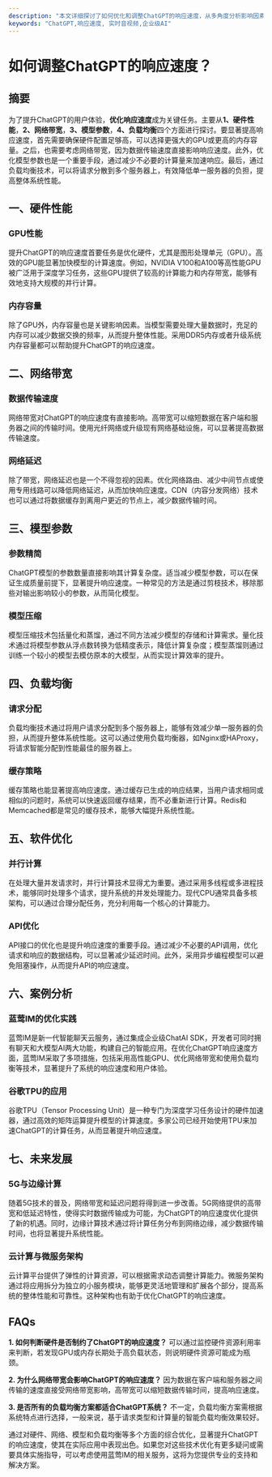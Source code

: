 ```yaml
---
description: "本文详细探讨了如何优化和调整ChatGPT的响应速度，从多角度分析影响因素及解决方案。"
keywords: "ChatGPT,响应速度, 实时音视频,企业级AI"
---
```

# 如何调整ChatGPT的响应速度？

## 摘要

为了提升ChatGPT的用户体验，**优化响应速度**成为关键任务。主要从**1、硬件性能**，**2、网络带宽**，**3、模型参数**，**4、负载均衡**四个方面进行探讨。要显著提高响应速度，首先需要确保硬件配置足够高，可以选择更强大的GPU或更高的内存容量。之后，也需要考虑网络带宽，因为数据传输速度直接影响响应速度。此外，优化模型参数也是一个重要手段，通过减少不必要的计算量来加速响应。最后，通过负载均衡技术，可以将请求分散到多个服务器上，有效降低单一服务器的负担，提高整体系统性能。

## 一、硬件性能

### GPU性能

提升ChatGPT的响应速度首要任务是优化硬件，尤其是图形处理单元（GPU）。高效的GPU能显著加快模型的计算速度。例如，NVIDIA V100和A100等高性能GPU被广泛用于深度学习任务，这些GPU提供了较高的计算能力和内存带宽，能够有效地支持大规模的并行计算。

### 内存容量

除了GPU外，内存容量也是关键影响因素。当模型需要处理大量数据时，充足的内存可以减少数据交换的频率，从而提升整体性能。采用DDR5内存或者升级系统内存容量都可以帮助提升ChatGPT的响应速度。

## 二、网络带宽

### 数据传输速度

网络带宽对ChatGPT的响应速度有直接影响。高带宽可以缩短数据在客户端和服务器之间的传输时间。使用光纤网络或升级现有网络基础设施，可以显著提高数据传输速度。

### 网络延迟

除了带宽，网络延迟也是一个不得忽视的因素。优化网络路由、减少中间节点或使用专用线路可以降低网络延迟，从而加快响应速度。CDN（内容分发网络）技术也可以通过将数据缓存到离用户更近的节点上，减少数据传输时间。

## 三、模型参数

### 参数精简

ChatGPT模型的参数数量直接影响其计算复杂度。适当减少模型参数，可以在保证生成质量前提下，显著提升响应速度。一种常见的方法是通过剪枝技术，移除那些对输出影响较小的参数，从而简化模型。

### 模型压缩

模型压缩技术包括量化和蒸馏，通过不同方法减少模型的存储和计算需求。量化技术通过将模型参数从浮点数转换为低精度表示，降低计算复杂度；模型蒸馏则通过训练一个较小的模型去模仿原本的大模型，从而实现计算效率的提升。

## 四、负载均衡

### 请求分配

负载均衡技术通过将用户请求分配到多个服务器上，能够有效减少单一服务器的负担，从而提升整体系统性能。这可以通过使用负载均衡器，如Nginx或HAProxy，将请求智能分配到性能最佳的服务器上。

### 缓存策略

缓存策略也能显著提高响应速度。通过缓存已生成的响应结果，当用户请求相同或相似的问题时，系统可以快速返回缓存结果，而不必重新进行计算。Redis和Memcached都是常见的缓存技术，能够大幅提升系统性能。

## 五、软件优化

### 并行计算

在处理大量并发请求时，并行计算技术显得尤为重要。通过采用多线程或多进程技术，能够同时处理多个请求，提升系统的并发处理能力。现代CPU通常具备多核架构，可以通过合理分配任务，充分利用每一个核心的计算能力。

### API优化

API接口的优化也是提升响应速度的重要手段。通过减少不必要的API调用，优化请求和响应的数据结构，可以显著减少延迟时间。此外，采用异步编程模型可以避免阻塞操作，从而提升API的响应速度。

## 六、案例分析

### 蓝莺IM的优化实践

蓝莺IM是新一代智能聊天云服务，通过集成企业级ChatAI SDK，开发者可同时拥有聊天和大模型AI两大功能，构建自己的智能应用。在优化ChatGPT响应速度方面，蓝莺IM采取了多项措施，包括采用高性能GPU、优化网络带宽和使用负载均衡等技术，显著提升了系统的响应速度和用户体验。

### 谷歌TPU的应用

谷歌TPU（Tensor Processing Unit）是一种专门为深度学习任务设计的硬件加速器，通过高效的矩阵运算提升模型的计算速度。多家公司已经开始使用TPU来加速ChatGPT的计算任务，从而显著提升响应速度。

## 七、未来发展

### 5G与边缘计算

随着5G技术的普及，网络带宽和延迟问题将得到进一步改善。5G网络提供的高带宽和低延迟特性，使得实时数据传输成为可能，为ChatGPT的响应速度优化提供了新的机遇。同时，边缘计算技术通过将计算任务分布到网络边缘，减少数据传输时间，也将显著提升系统性能。

### 云计算与微服务架构

云计算平台提供了弹性的计算资源，可以根据需求动态调整计算能力。微服务架构通过将应用拆分为独立的小服务模块，能够更灵活地管理和扩展各个部分，提高系统的整体性能和可靠性。这种架构也有助于优化ChatGPT的响应速度。

## FAQs

**1. 如何判断硬件是否制约了ChatGPT的响应速度？**
可以通过监控硬件资源利用率来判断，若发现GPU或内存长期处于高负载状态，则说明硬件资源可能成为瓶颈。

**2. 为什么网络带宽会影响ChatGPT的响应速度？**
因为数据在客户端和服务器之间传输的速度直接受网络带宽影响，高带宽可以缩短数据传输时间，提高响应速度。

**3. 是否所有的负载均衡方案都适合ChatGPT系统？**
不一定，负载均衡方案需根据系统特点进行选择，一般来说，基于请求类型和计算量的智能负载均衡效果较好。

通过对硬件、网络、模型和负载均衡等多个方面的综合优化，显著提升ChatGPT的响应速度，使其在实际应用中表现出色。如果您对这些技术优化有更多疑问或需要具体实施指导，可以考虑使用蓝莺IM的相关服务，这将为您提供专业的支持和解决方案。
